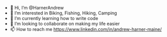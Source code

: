 - 👋 Hi, I’m @HarnerAndrew
- 👀 I’m interested in Biking, Fishing, Hiking, Camping
- 🌱 I’m currently learning how to write code
- 💞️ I’m looking to collaborate on making my life easier
- 📫 How to reach me https://www.linkedin.com/in/andrew-harner-maine/

<!---
HarnerAndrew/HarnerAndrew is a ✨ special ✨ repository because its `README.md` (this file) appears on your GitHub profile.
You can click the Preview link to take a look at your changes.
--->
